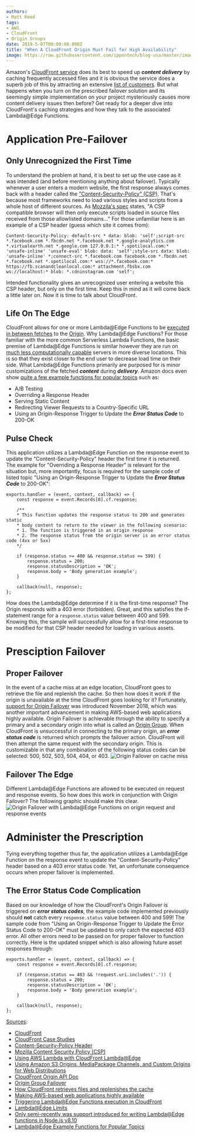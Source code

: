 ```yaml
---
authors:
- Matt Reed
tags:
- AWS
- CloudFront
- Origin Groups
date: 2019-5-07T00:00:00.000Z
title: "When A CloudFront Origin Must Fail for High Availability"
image: https://raw.githubusercontent.com/ippontech/blog-usa/master/images/2019/03/mobbing_guidelines.png
---
```


Amazon's [CloudFront service](https://aws.amazon.com/cloudfront/) does its best to speed up ***content delivery*** by caching frequently accessed files and it is obvious the service does a superb job of this by attracting an extensive [list of customers](https://aws.amazon.com/cloudfront/case-studies/). But what happens when you turn on the prescribed failover solution and its seemingly simple implementation on your project mysteriously causes more content delivery issues then before? Get ready for a deeper dive into CloudFront's caching strategies and how they talk to the associated Lambda@Edge Functions.

# Application Pre-Failover

## Only Unrecognized the First Time

To understand the problem at hand, it is best to set up the use case as it was intended (and before mentioning anything about failover). Typically whenever a user enters a modern website, the first response always comes back with a header called the ["Content-Security-Policy" (CSP)](https://content-security-policy.com/). That's because most frameworks need to load various styles and scripts from a whole host of different sources. As [Mozzila's spec](https://developer.mozilla.org/en-US/docs/Web/HTTP/CSP) states, "A CSP compatible browser will then only execute scripts loaded in source files received from those allowlisted domains..." For those unfamiliar here is an example of a CSP header (guess which site it comes from):

`Content-Security-Policy: default-src * data: blob: 'self';script-src *.facebook.com *.fbcdn.net *.facebook.net *.google-analytics.com *.virtualearth.net *.google.com 127.0.0.1:* *.spotilocal.com:* 'unsafe-inline' 'unsafe-eval' blob: data: 'self';style-src data: blob: 'unsafe-inline' *;connect-src *.facebook.com facebook.com *.fbcdn.net *.facebook.net *.spotilocal.com:* wss://*.facebook.com:* https://fb.scanandcleanlocal.com:* attachment.fbsbx.com ws://localhost:* blob: *.cdninstagram.com 'self';`

Intended functionality gives an unrecognized user entering a website this CSP header, but only on the first time. Keep this in mind as it will come back a little later on. Now it is time to talk about CloudFront.

## Life On The Edge

CloudFront allows for one or more Lambda@Edge Functions to be [executed in between fetches](https://docs.aws.amazon.com/lambda/latest/dg/lambda-edge.html) to the [Origin](https://docs.aws.amazon.com/en_pv/AmazonCloudFront/latest/DeveloperGuide/DownloadDistS3AndCustomOrigins.html). Why Lambda@Edge Functions? For those familiar with the more common Serverless Lambda Functions, the basic premise of Lambda@Edge Functions is similar however they are run on [much less computationally capable](https://docs.aws.amazon.com/en_pv/AmazonCloudFront/latest/DeveloperGuide/cloudfront-limits.html#limits-lambda-at-edge) servers in more diverse locations. This is so that they exist closer to the end user to decrease load time on their side. What Lambda@Edge Functions primarily are purposed for is minor customizations of the fetched ***content*** during ***delivery***. Amazon docs even show [quite a few example functions for popular topics](https://docs.aws.amazon.com/en_pv/AmazonCloudFront/latest/DeveloperGuide/lambda-examples.html) such as:

* A/B Testing
* Overriding a Response Header
* Serving Static Content
* Redirecting Viewer Requests to a Country-Specific URL
* Using an Origin-Response Trigger to Update the ***Error Status Code*** to 200-OK

## Pulse Check

This application utilizes a Lambda@Edge Function on the response event to update the "Content-Security-Policy" header the first time it is returned. The example for "Overriding a Response Header" is relevant for the situation but, more importantly, focus is required for the sample code of listed topic "Using an Origin-Response Trigger to Update the ***Error Status Code*** to 200-OK":

    exports.handler = (event, context, callback) => {
        const response = event.Records[0].cf.response;

        /**
        * This function updates the response status to 200 and generates static
        * body content to return to the viewer in the following scenario:
        * 1. The function is triggered in an origin response
        * 2. The response status from the origin server is an error status code (4xx or 5xx)
        */

        if (response.status >= 400 && response.status <= 599) {
            response.status = 200;
            response.statusDescription = 'OK';
            response.body = 'Body generation example';
        }

        callback(null, response);
    };

How does the Lambda@Edge determine if it is the first-time response? The Origin responds with a 403 error (forbidden). Great, and this satisfies the if-statement range for a `response.status` value between 400 and 599. Knowing this, the sample will successfully allow for a first-time response to be modified for that CSP header needed for loading in various assets.

# Presciption Failover

## Proper Failover

In the event of a cache miss at an edge location, CloudFront goes to retrieve the file and replenish the cache. So then how does it work if the origin is unavailable at the time CloudFront goes looking for it? Fortunately, [support for Origin Failover](https://aws.amazon.com/about-aws/whats-new/2018/11/amazon-cloudfront-announces-support-for-origin-failover/) was introduced November 2018, which was another important advancement in making AWS-based web applications highly available. Origin Failover is achievable through the ability to specify a primary and a secondary origin into what is called an [Origin Group](https://docs.aws.amazon.com/en_pv/AmazonCloudFront/latest/DeveloperGuide/high_availability_origin_failover.html). When CloudFront is unsuccessful in connecting to the primary origin, an ***error status code*** is returned which prompts the failover action. CloudFront will then attempt the same request with the secondary origin. This is customizable in that any combination of the following status codes can be selected: 500, 502, 503, 504, 404, or 403.
![Origin Failover on cache miss](https://docs.aws.amazon.com/en_pv/AmazonCloudFront/latest/DeveloperGuide/images/origingroups-overview.png)

## Failover The Edge

Different Lambda@Edge Functions are allowed to be executed on request and response events. So how does this work in conjunction with Origin Failover? The following graphic should make this clear.
![Origin Failover with Lambda@Edge Functions on origin request and response events](https://docs.aws.amazon.com/en_pv/AmazonCloudFront/latest/DeveloperGuide/images/origingroups-with-lambda-edge.png)

# Administer the Prescription

Tying everything together thus far, the application utilizes a Lambda@Edge Function on the response event to update the "Content-Security-Policy" header based on a 403 error status code. Yet, an unfortunate consequence occurs when proper failover is implemented.

## The Error Status Code Complication

Based on our knowledge of how the CloudFront's Origin Failover is triggered on ***error status codes***, the example code implemented previously should **not** catch every `response.status` value between 400 and 599! The sample code from "Using an Origin-Response Trigger to Update the Error Status Code to 200-OK" must be updated to only catch the expected 403 error. All other errors need to be passed on for proper failover to function correctly. Here is the updated snippet which is also allowing future asset responses through:

    exports.handler = (event, context, callback) => {
        const response = event.Records[0].cf.response;

        if (response.status == 403 && !request.uri.includes('.')) {
            response.status = 200;
            response.statusDescription = 'OK';
            response.body = 'Body generation example';
        }

        callback(null, response);
    };

<u>Sources</u>:

* [CloudFront](https://aws.amazon.com/cloudfront/)
* [CloudFront Case Studies](https://aws.amazon.com/cloudfront/case-studies/)
* [Content-Security-Policy Header](https://content-security-policy.com/)
* [Mozilla Content Security Policy (CSP)](https://developer.mozilla.org/en-US/docs/Web/HTTP/CSP)
* [Using AWS Lambda with CloudFront Lambda@Edge](https://docs.aws.amazon.com/lambda/latest/dg/lambda-edge.html)
* [Using Amazon S3 Origins, MediaPackage Channels, and Custom Origins for Web Distributions](https://docs.aws.amazon.com/en_pv/AmazonCloudFront/latest/DeveloperGuide/DownloadDistS3AndCustomOrigins.html)
* [CloudFront Origin API Doc](https://docs.aws.amazon.com/en_pv/cloudfront/latest/APIReference/API_Origin.html)
* [Origin Group Failover](https://docs.aws.amazon.com/en_pv/AmazonCloudFront/latest/DeveloperGuide/high_availability_origin_failover.html)
* [How CloudFront retrieves files and replenishes the cache](https://docs.aws.amazon.com/en_pv/AmazonCloudFront/latest/DeveloperGuide/HowCloudFrontWorks.html)
* [Making AWS-based web applications highly available](https://dzone.com/articles/designing-web-apps-for-high-availability-in-aws)
* [Triggering Lambda@Edge Functions execution in CloudFront](https://docs.aws.amazon.com/en_pv/AmazonCloudFront/latest/DeveloperGuide/lambda-edge-add-triggers.html)
* [Lambda@Edge Limits](https://docs.aws.amazon.com/en_pv/AmazonCloudFront/latest/DeveloperGuide/cloudfront-limits.html#limits-lambda-at-edge)
* [Only semi-recently was support introduced for writing Lambda@Edge functions in Node.js v8.10](https://aws.amazon.com/about-aws/whats-new/2018/05/lambda-at-edge-adds-support-for-node-js-v8-10/)
* [Lambda@Edge Example Functions for Popular Topics](https://docs.aws.amazon.com/en_pv/AmazonCloudFront/latest/DeveloperGuide/lambda-examples.html)
